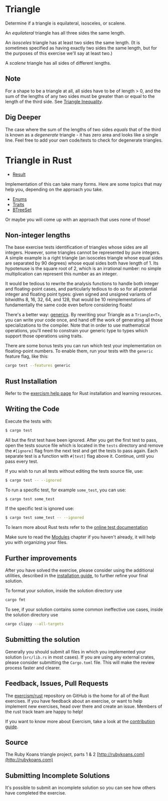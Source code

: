 # Triangle

Determine if a triangle is equilateral, isosceles, or scalene.

An _equilateral_ triangle has all three sides the same length.

An _isosceles_ triangle has at least two sides the same length. (It is sometimes
specified as having exactly two sides the same length, but for the purposes of
this exercise we'll say at least two.)

A _scalene_ triangle has all sides of different lengths.

## Note

For a shape to be a triangle at all, all sides have to be of length > 0, and
the sum of the lengths of any two sides must be greater than or equal to the
length of the third side. See [Triangle Inequality](https://en.wikipedia.org/wiki/Triangle_inequality).

## Dig Deeper

The case where the sum of the lengths of two sides _equals_ that of the
third is known as a _degenerate_ triangle - it has zero area and looks like
a single line. Feel free to add your own code/tests to check for degenerate triangles.

# Triangle in Rust

- [Result](https://doc.rust-lang.org/std/result/index.html)

Implementation of this can take many forms. Here are some topics that may help you, depending on the approach you take.

- [Enums](https://doc.rust-lang.org/book/2018-edition/ch06-00-enums.html)
- [Traits](https://doc.rust-lang.org/book/2018-edition/ch10-02-traits.html)
- [BTreeSet](https://doc.rust-lang.org/std/collections/btree_set/struct.BTreeSet.html)

Or maybe you will come up with an approach that uses none of those!

## Non-integer lengths

The base exercise tests identification of triangles whose sides are all
integers. However, some triangles cannot be represented by pure integers. A simple example is a right triangle (an isosceles triangle whose equal sides are separated by 90 degrees) whose equal sides both have length of 1. Its hypotenuse is the square root of 2, which is an irrational number: no simple multiplication can represent this number as an integer.

It would be tedious to rewrite the analysis functions to handle both integer and floating-point cases, and particularly tedious to do so for all potential integer and floating point types: given signed and unsigned variants of bitwidths 8, 16, 32, 64, and 128, that would be 10 reimplementations of fundamentally the same code even before considering floats!

There's a better way: [generics](https://doc.rust-lang.org/stable/book/2018-edition/ch10-00-generics.html). By rewriting your Triangle as a `Triangle<T>`, you can write your code once, and hand off the work of generating all those specializations to the compiler. Note that in order to use mathematical operations, you'll need to constrain your generic type to types which support those operations using traits.

There are some bonus tests you can run which test your implementation on floating-point numbers. To enable them, run your tests with the `generic` feature flag, like this:

```bash
cargo test --features generic
```


## Rust Installation

Refer to the [exercism help page][help-page] for Rust installation and learning
resources.

## Writing the Code

Execute the tests with:

```bash
$ cargo test
```

All but the first test have been ignored. After you get the first test to
pass, open the tests source file which is located in the `tests` directory
and remove the `#[ignore]` flag from the next test and get the tests to pass
again. Each separate test is a function with `#[test]` flag above it.
Continue, until you pass every test.

If you wish to run all tests without editing the tests source file, use:

```bash
$ cargo test -- --ignored
```

To run a specific test, for example `some_test`, you can use:

```bash
$ cargo test some_test
```

If the specific test is ignored use:

```bash
$ cargo test some_test -- --ignored
```

To learn more about Rust tests refer to the [online test documentation][rust-tests]

Make sure to read the [Modules][modules] chapter if you
haven't already, it will help you with organizing your files.

## Further improvements

After you have solved the exercise, please consider using the additional utilities, described in the [installation guide](https://exercism.io/tracks/rust/installation), to further refine your final solution.

To format your solution, inside the solution directory use

```bash
cargo fmt
```

To see, if your solution contains some common ineffective use cases, inside the solution directory use

```bash
cargo clippy --all-targets
```

## Submitting the solution

Generally you should submit all files in which you implemented your solution (`src/lib.rs` in most cases). If you are using any external crates, please consider submitting the `Cargo.toml` file. This will make the review process faster and clearer.

## Feedback, Issues, Pull Requests

The [exercism/rust](https://github.com/exercism/rust) repository on GitHub is the home for all of the Rust exercises. If you have feedback about an exercise, or want to help implement new exercises, head over there and create an issue. Members of the rust track team are happy to help!

If you want to know more about Exercism, take a look at the [contribution guide](https://github.com/exercism/docs/blob/master/contributing-to-language-tracks/README.md).

[help-page]: https://exercism.io/tracks/rust/learning
[modules]: https://doc.rust-lang.org/book/ch07-02-defining-modules-to-control-scope-and-privacy.html
[cargo]: https://doc.rust-lang.org/book/ch14-00-more-about-cargo.html
[rust-tests]: https://doc.rust-lang.org/book/ch11-02-running-tests.html

## Source

The Ruby Koans triangle project, parts 1 & 2 [http://rubykoans.com](http://rubykoans.com)

## Submitting Incomplete Solutions
It's possible to submit an incomplete solution so you can see how others have completed the exercise.
